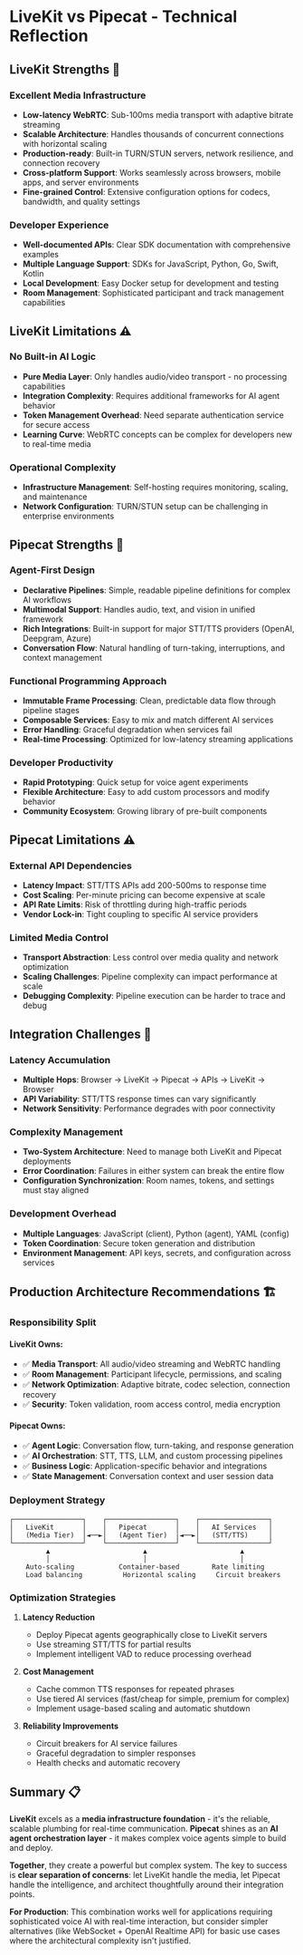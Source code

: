 # LiveKit vs Pipecat - Technical Reflection

## LiveKit Strengths 🚀

### **Excellent Media Infrastructure**
- **Low-latency WebRTC**: Sub-100ms media transport with adaptive bitrate streaming
- **Scalable Architecture**: Handles thousands of concurrent connections with horizontal scaling
- **Production-ready**: Built-in TURN/STUN servers, network resilience, and connection recovery
- **Cross-platform Support**: Works seamlessly across browsers, mobile apps, and server environments
- **Fine-grained Control**: Extensive configuration options for codecs, bandwidth, and quality settings

### **Developer Experience**
- **Well-documented APIs**: Clear SDK documentation with comprehensive examples
- **Multiple Language Support**: SDKs for JavaScript, Python, Go, Swift, Kotlin
- **Local Development**: Easy Docker setup for development and testing
- **Room Management**: Sophisticated participant and track management capabilities

## LiveKit Limitations ⚠️

### **No Built-in AI Logic**
- **Pure Media Layer**: Only handles audio/video transport - no processing capabilities
- **Integration Complexity**: Requires additional frameworks for AI agent behavior
- **Token Management Overhead**: Need separate authentication service for secure access
- **Learning Curve**: WebRTC concepts can be complex for developers new to real-time media

### **Operational Complexity**
- **Infrastructure Management**: Self-hosting requires monitoring, scaling, and maintenance
- **Network Configuration**: TURN/STUN setup can be challenging in enterprise environments

## Pipecat Strengths 🎯

### **Agent-First Design**
- **Declarative Pipelines**: Simple, readable pipeline definitions for complex AI workflows
- **Multimodal Support**: Handles audio, text, and vision in unified framework
- **Rich Integrations**: Built-in support for major STT/TTS providers (OpenAI, Deepgram, Azure)
- **Conversation Flow**: Natural handling of turn-taking, interruptions, and context management

### **Functional Programming Approach**
- **Immutable Frame Processing**: Clean, predictable data flow through pipeline stages
- **Composable Services**: Easy to mix and match different AI services
- **Error Handling**: Graceful degradation when services fail
- **Real-time Processing**: Optimized for low-latency streaming applications

### **Developer Productivity**
- **Rapid Prototyping**: Quick setup for voice agent experiments
- **Flexible Architecture**: Easy to add custom processors and modify behavior
- **Community Ecosystem**: Growing library of pre-built components

## Pipecat Limitations ⚠️

### **External API Dependencies**
- **Latency Impact**: STT/TTS APIs add 200-500ms to response time
- **Cost Scaling**: Per-minute pricing can become expensive at scale
- **API Rate Limits**: Risk of throttling during high-traffic periods
- **Vendor Lock-in**: Tight coupling to specific AI service providers

### **Limited Media Control**
- **Transport Abstraction**: Less control over media quality and network optimization
- **Scaling Challenges**: Pipeline complexity can impact performance at scale
- **Debugging Complexity**: Pipeline execution can be harder to trace and debug

## Integration Challenges 🔧

### **Latency Accumulation**
- **Multiple Hops**: Browser → LiveKit → Pipecat → APIs → LiveKit → Browser
- **API Variability**: STT/TTS response times can vary significantly
- **Network Sensitivity**: Performance degrades with poor connectivity

### **Complexity Management**
- **Two-System Architecture**: Need to manage both LiveKit and Pipecat deployments
- **Error Coordination**: Failures in either system can break the entire flow
- **Configuration Synchronization**: Room names, tokens, and settings must stay aligned

### **Development Overhead**
- **Multiple Languages**: JavaScript (client), Python (agent), YAML (config)
- **Token Coordination**: Secure token generation and distribution
- **Environment Management**: API keys, secrets, and configuration across services

## Production Architecture Recommendations 🏗️

### **Responsibility Split**

#### **LiveKit Owns:**
- ✅ **Media Transport**: All audio/video streaming and WebRTC handling
- ✅ **Room Management**: Participant lifecycle, permissions, and scaling
- ✅ **Network Optimization**: Adaptive bitrate, codec selection, connection recovery
- ✅ **Security**: Token validation, room access control, media encryption

#### **Pipecat Owns:**
- ✅ **Agent Logic**: Conversation flow, turn-taking, and response generation
- ✅ **AI Orchestration**: STT, TTS, LLM, and custom processing pipelines
- ✅ **Business Logic**: Application-specific behavior and integrations
- ✅ **State Management**: Conversation context and user session data

### **Deployment Strategy**

```
┌─────────────────┐    ┌─────────────────┐    ┌─────────────────┐
│   LiveKit       │    │   Pipecat       │    │   AI Services   │
│   (Media Tier)  │◄──►│   (Agent Tier)  │◄──►│   (STT/TTS)     │
└─────────────────┘    └─────────────────┘    └─────────────────┘
         ▲                       ▲                       ▲
         │                       │                       │
    Auto-scaling           Container-based        Rate limiting
    Load balancing          Horizontal scaling     Circuit breakers
```

### **Optimization Strategies**

1. **Latency Reduction**
   - Deploy Pipecat agents geographically close to LiveKit servers
   - Use streaming STT/TTS for partial results
   - Implement intelligent VAD to reduce processing overhead

2. **Cost Management**
   - Cache common TTS responses for repeated phrases
   - Use tiered AI services (fast/cheap for simple, premium for complex)
   - Implement usage-based scaling and automatic shutdown

3. **Reliability Improvements**
   - Circuit breakers for AI service failures
   - Graceful degradation to simpler responses
   - Health checks and automatic recovery

## Summary 📋

**LiveKit** excels as a **media infrastructure foundation** - it's the reliable, scalable plumbing for real-time communication. **Pipecat** shines as an **AI agent orchestration layer** - it makes complex voice agents simple to build and deploy.

**Together**, they create a powerful but complex system. The key to success is **clear separation of concerns**: let LiveKit handle the media, let Pipecat handle the intelligence, and architect thoughtfully around their integration points.

**For Production**: This combination works well for applications requiring sophisticated voice AI with real-time interaction, but consider simpler alternatives (like WebSocket + OpenAI Realtime API) for basic use cases where the architectural complexity isn't justified.
